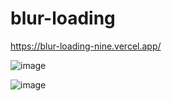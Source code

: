 # blur-loading

https://blur-loading-nine.vercel.app/

![image](https://github.com/VedantHanda771/blur-loading/assets/122337658/23aaac6a-86bd-40ef-9f4e-3a064f731d51)

![image](https://github.com/VedantHanda771/blur-loading/assets/122337658/fac3913c-3c37-4406-b765-01a296343837)

